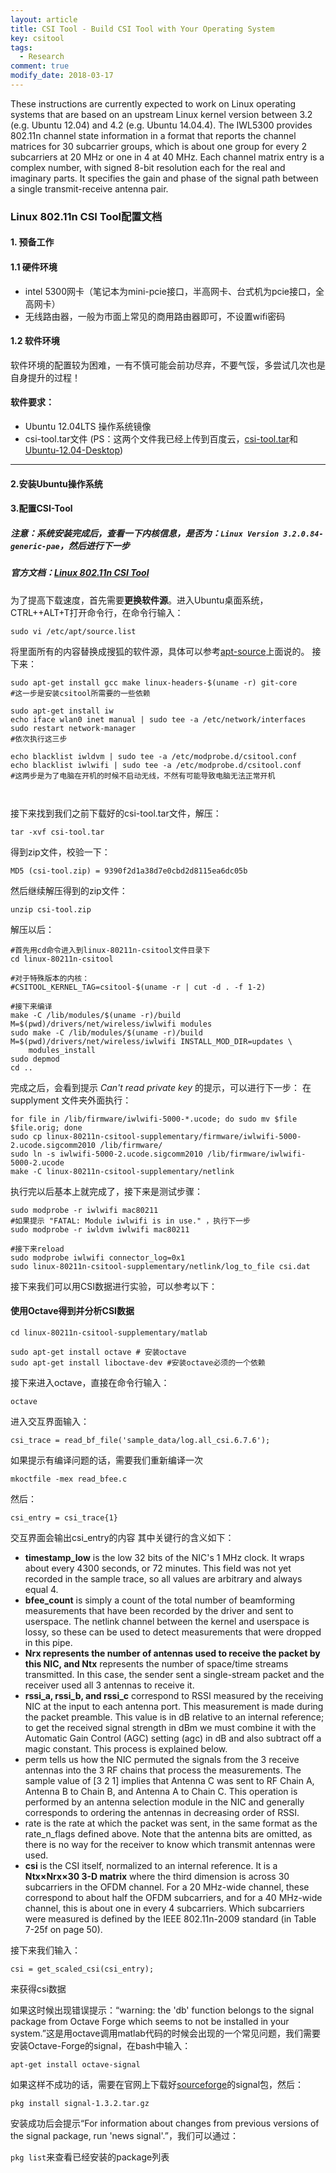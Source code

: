 ```yaml
---
layout: article
title: CSI Tool - Build CSI Tool with Your Operating System
key: csitool
tags:
  - Research
comment: true
modify_date: 2018-03-17
---
```

These instructions are currently expected to work on Linux operating systems that are based on an upstream Linux kernel version between 3.2 (e.g. Ubuntu 12.04) and 4.2 (e.g. Ubuntu 14.04.4).
The IWL5300 provides 802.11n channel state information in a format that reports the channel matrices for 30 subcarrier groups, which is about one group for every 2 subcarriers at 20 MHz or one in 4 at 40 MHz. Each channel matrix entry is a complex number, with signed 8-bit resolution each for the real and imaginary parts. It specifies the gain and phase of the signal path between a single transmit-receive antenna pair.
<!--more-->
### Linux 802.11n CSI Tool配置文档
#### 1. 预备工作
#### 1.1 硬件环境
- intel 5300网卡（笔记本为mini-pcie接口，半高网卡、台式机为pcie接口，全高网卡）
- 无线路由器，一般为市面上常见的商用路由器即可，不设置wifi密码
#### 1.2 软件环境
软件环境的配置较为困难，一有不慎可能会前功尽弃，不要气馁，多尝试几次也是自身提升的过程！
#### 软件要求：
 - Ubuntu 12.04LTS 操作系统镜像
 - csi-tool.tar文件
    (PS：这两个文件我已经上传到百度云，[csi-tool.tar](http://pan.baidu.com/s/1dEZ9zSt "csi-tool.tar")和[Ubuntu-12.04-Desktop](http://pan.baidu.com/s/1qY6wZN2 "Ubuntu-12.04-Desktop"))

------------


#### 2.安装Ubuntu操作系统
#### 3.配置CSI-Tool
##### 注意：系统安装完成后，查看一下内核信息，是否为：`Linux Version 3.2.0.84-generic-pae`，然后进行下一步
##### 官方文档：[Linux 802.11n CSI Tool](http://dhalperi.github.io/linux-80211n-csitool/installation.html "Linux 802.11n CSI Tool")
为了提高下载速度，首先需要**更换软件源**。进入Ubuntu桌面系统，CTRL++ALT+T打开命令行，在命令行输入：

`sudo vi /etc/apt/source.list`

将里面所有的内容替换成搜狐的软件源，具体可以参考[apt-source](http://47.93.189.145/wordpress/?p=123 "apt-source")上面说的。
接下来：
```shell
sudo apt-get install gcc make linux-headers-$(uname -r) git-core
#这一步是安装csitool所需要的一些依赖

sudo apt-get install iw
echo iface wlan0 inet manual | sudo tee -a /etc/network/interfaces
sudo restart network-manager
#依次执行这三步

echo blacklist iwldvm | sudo tee -a /etc/modprobe.d/csitool.conf
echo blacklist iwlwifi | sudo tee -a /etc/modprobe.d/csitool.conf
#这两步是为了电脑在开机的时候不启动无线，不然有可能导致电脑无法正常开机



```
接下来找到我们之前下载好的csi-tool.tar文件，解压：

`tar -xvf csi-tool.tar`

得到zip文件，校验一下：

`MD5 (csi-tool.zip) = 9390f2d1a38d7e0cbd2d8115ea6dc05b`

然后继续解压得到的zip文件：

`unzip csi-tool.zip`

解压以后：
```shell
#首先用cd命令进入到linux-80211n-csitool文件目录下
cd linux-80211n-csitool

#对于特殊版本的内核：
#CSITOOL_KERNEL_TAG=csitool-$(uname -r | cut -d . -f 1-2)

#接下来编译
make -C /lib/modules/$(uname -r)/build M=$(pwd)/drivers/net/wireless/iwlwifi modules
sudo make -C /lib/modules/$(uname -r)/build M=$(pwd)/drivers/net/wireless/iwlwifi INSTALL_MOD_DIR=updates \
    modules_install
sudo depmod
cd ..
```
完成之后，会看到提示 *Can't read private key* 的提示，可以进行下一步：
在 supplyment 文件夹外面执行：
```shell
for file in /lib/firmware/iwlwifi-5000-*.ucode; do sudo mv $file $file.orig; done
sudo cp linux-80211n-csitool-supplementary/firmware/iwlwifi-5000-2.ucode.sigcomm2010 /lib/firmware/
sudo ln -s iwlwifi-5000-2.ucode.sigcomm2010 /lib/firmware/iwlwifi-5000-2.ucode
make -C linux-80211n-csitool-supplementary/netlink
```
执行完以后基本上就完成了，接下来是测试步骤：
```shell
sudo modprobe -r iwlwifi mac80211
#如果提示 "FATAL: Module iwlwifi is in use." ，执行下一步
sudo modprobe -r iwldvm iwlwifi mac80211

#接下来reload
sudo modprobe iwlwifi connector_log=0x1
sudo linux-80211n-csitool-supplementary/netlink/log_to_file csi.dat
```
接下来我们可以用CSI数据进行实验，可以参考以下：

#### 使用Octave得到并分析CSI数据

```shell
cd linux-80211n-csitool-supplementary/matlab

sudo apt-get install octave # 安装octave
sudo apt-get install liboctave-dev #安装octave必须的一个依赖
```

接下来进入octave，直接在命令行输入：

`octave`

进入交互界面输入：

`csi_trace = read_bf_file('sample_data/log.all_csi.6.7.6');`

如果提示有编译问题的话，需要我们重新编译一次

`mkoctfile -mex read_bfee.c`

然后：

`csi_entry = csi_trace{1}`

交互界面会输出csi_entry的内容
其中关键行的含义如下：

- **timestamp_low** is the low 32 bits of the NIC's 1 MHz clock. It wraps about every 4300 seconds, or 72 minutes. This field was not yet recorded in the sample trace, so all values are arbitrary and always equal 4.
- **bfee_count** is simply a count of the total number of beamforming measurements that have been recorded by the driver and sent to userspace. The netlink channel between the kernel and userspace is lossy, so these can be used to detect measurements that were dropped in this pipe.
- **Nrx **represents the number of antennas used to receive the packet by this NIC, and** Ntx** represents the number of space/time streams transmitted. In this case, the sender sent a single-stream packet and the receiver used all 3 antennas to receive it.
- **rssi_a, rssi_b, and rssi_c** correspond to RSSI measured by the receiving NIC at the input to each antenna port. This measurement is made during the packet preamble. This value is in dB relative to an internal reference; to get the received signal strength in dBm we must combine it with the Automatic Gain Control (AGC) setting (agc) in dB and also subtract off a magic constant. This process is explained below.
- perm tells us how the NIC permuted the signals from the 3 receive antennas into the 3 RF chains that process the measurements. The sample value of [3 2 1] implies that Antenna C was sent to RF Chain A, Antenna B to Chain B, and Antenna A to Chain C. This operation is performed by an antenna selection module in the NIC and generally corresponds to ordering the antennas in decreasing order of RSSI.
- rate is the rate at which the packet was sent, in the same format as the rate_n_flags defined above. Note that the antenna bits are omitted, as there is no way for the receiver to know which transmit antennas were used.
- **csi** is the CSI itself, normalized to an internal reference. It is a **Ntx×Nrx×30 3-D matrix** where the third dimension is across 30 subcarriers in the OFDM channel. For a 20 MHz-wide channel, these correspond to about half the OFDM subcarriers, and for a 40 MHz-wide channel, this is about one in every 4 subcarriers. Which subcarriers were measured is defined by the IEEE 802.11n-2009 standard (in Table 7-25f on page 50).

接下来我们输入：

`csi = get_scaled_csi(csi_entry);`

来获得csi数据

如果这时候出现错误提示：“warning: the 'db' function belongs to the signal package from Octave Forge which seems to not be installed in your system.”这是用octave调用matlab代码的时候会出现的一个常见问题，我们需要安装Octave-Forge的signal，在bash中输入：

`apt-get install octave-signal`

如果这样不成功的话，需要在官网上下载好[sourceforge](https://octave.sourceforge.io/packages.php "sourceforge")的signal包，然后：

`pkg install signal-1.3.2.tar.gz`

安装成功后会提示“For information about changes from previous versions of the signal package, run 'news signal'.”，我们可以通过：

`pkg list`来查看已经安装的package列表
